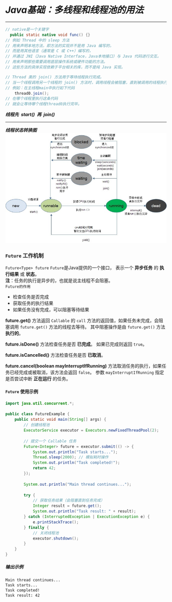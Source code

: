 # ***Java基础：多线程和线程池的用法***

---


```Java
// native是一个关键字
  public static native void func() {}
// 例如 Thread 中的 sleep 方法
// 用来声明本地方法，即方法的实现并不是用 Java 编写的，
// 而是用其他语言（通常是 C 或 C++）编写的，
// 并通过 JNI（Java Native Interface，Java本地接口）与 Java 代码进行交互。
// 用来声明那些需要调用底层操作系统或硬件功能的方法。
// 这些方法的具体实现依赖于平台相关的库，而不是纯 Java 实现。
```

```Java
// Thread 类的 join() 方法用于等待线程执行完成。
// 当一个线程调用另一个线程的 join() 方法时，调用线程会被阻塞，直到被调用的线程执行结束。
// 例如：在主线程main中执行如下代码
    thread0.join();
// 在哪个线程里执行这条代码
// 就会让等待哪个线程thread0执行完毕。
```

***线程先 &nbsp;start()&nbsp; 再 &nbsp;join()***

---

***线程状态转换图***
![](./src/ThreadMap.jpg)    

### `Future` 工作机制

`Future<Type> future` `Future`是Java提供的一个接口，
表示一个 **异步任务** 的 **执行结果** 或 **状态**。  
**注**：任务的执行是异步的，也就是说主线程不会阻塞。  
`Future的作用`
- 检查任务是否完成
- 获取任务的执行结果
- 如果任务没有完成，可以阻塞等待结果

**future.get()** 方法返回 `Callable` 的 `call`
方法的返回值，如果任务未完成，会阻塞调用 `future.get()`
方法的线程去等待。 其中阻塞操作是由 `future.get()` 
方法**执行的**。

**future.isDone()** 方法检查任务是否 **已完成**。
如果已完成则返回 `true`。  

**future.isCancelled()** 方法检查任务是否 **已取消**。  

**future.cancel(boolean mayInterruptIfRunning)** 
方法取消任务的执行，如果任务已经完成或被取消，该方法会返回 `false`。
参数 `mayInterruptIfRunning` 指定是否尝试中断 **正在运行** 的任务。

#### `Future` 使用示例  
```Java
import java.util.concurrent.*;

public class FutureExample {
    public static void main(String[] args) {
        // 创建线程池
        ExecutorService executor = Executors.newFixedThreadPool(2);

        // 提交一个 Callable 任务
        Future<Integer> future = executor.submit(() -> {
            System.out.println("Task starts...");
            Thread.sleep(2000); // 模拟耗时操作
            System.out.println("Task completed!");
            return 42;
        });

        System.out.println("Main thread continues...");

        try {
            // 获取任务结果（会阻塞直到任务完成）
            Integer result = future.get();
            System.out.println("Task result: " + result);
        } catch (InterruptedException | ExecutionException e) {
            e.printStackTrace();
        } finally {
            // 关闭线程池
            executor.shutdown();
        }
    }
}

```

##### 输出示例  
```
Main thread continues...
Task starts...
Task completed!
Task result: 42
```